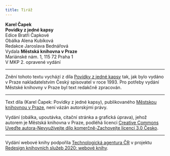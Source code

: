 ```yaml
---
title: Tiráž
---
```


**Karel Čapek**  
**Povídky z jedné kapsy**  
Edice Bratři Čapkové  
Obálka Alena Kubíková  
Redakce Jaroslava Bednářová  
Vydala **Městská knihovna v Praze**  
Mariánské nám. 1, 115 72 Praha 1  
V MKP 2. opravené vydání  
[^1]: Votant (lat.) – přísedící. _Pozn. red_.  
[^2]: Desperace (lat.) – zoufalství, beznaděj. _Pozn. red._  
[^3]: Nystagmus (řec.) – bezděčné záškuby očí. _Pozn. red._  
[^4]: Konfinovat (franc.) – někomu úředně zakázat opustit určité místo. _Pozn. red._  
[^5]: Vachmajstr (z něm. Wachtmeister – strážník. _Pozn. red._  
[^6]: Materia facti (lat.) – skutečnost. _Pozn. red._  
[^7]: Plaidoyer (franc.) – závěrečná řeč. _Pozn. red._  
[^8]: Rekurzy (lat.) – odvolání. _Pozn. red._  
[^9]: Viz povídka Šlépěj v Božích mukách.  
[^10]: Šmízo – nekvalitní zboží, aušus. _Pozn. red._  
[^11]: Revertence (lat.) – nedovolený návrat. _Pozn. red._  
[^12]: Sardanapalský (podle asyrského krále Aššurbanipala, známého i pod jménem  Sardanapalus) – hýřivý, nespoutaný. _Pozn. red._  
[^13]: Ašant = černoch (opálený jako ašant, podle národnosti v Ghaně), také divoch. _Pozn. red._  
[^14]: Lues (lat.) – příjice, syfilis. _Pozn. red._  
[^15]: Šófl (hebr.) – zašlé, vetché. _Pozn. red._  
[^16]: Ex offo (lat.) – obhájce přidělený soudem. _Pozn. red._  
[^17]: Konfuze (lat.) – zmatek. _Pozn. red._  
V MKP 1. elektronické vydání z 10. 10. 2022.

***

Znění tohoto textu vychází z díla [Povídky z jedné kapsy](https://search.mlp.cz/cz/titul/povidky-z-jedne-a-z-druhe-kapsy/42054/) tak, jak bylo vydáno v Praze nakladatelstvím Český spisovatel v roce 1993. Pro potřeby vydání Městské knihovny v Praze byl text redakčně zpracován.

***


Text díla (Karel Čapek: Povídky z jedné kapsy), publikovaného [Městskou knihovnou v Praze](https://www.mlp.cz/cz/), není vázán autorskými právy.


Vydání (obálka, upoutávka, citační stránka a grafická úprava), jehož autorem je Městská knihovna v Praze, podléhá licenci [Creative Commons Uveďte autora-Nevyužívejte dílo komerčně-Zachovejte licenci 3.0 Česko](https://creativecommons.org/licenses/by-nc-sa/3.0/cz/).

***

Vydání webové knihy podpořila [Technologická agentura ČR](https://www.tacr.cz/) v projektu [Redesign knihovních služeb 2020: webové knihy](https://starfos.tacr.cz/cs/project/TL04000391).